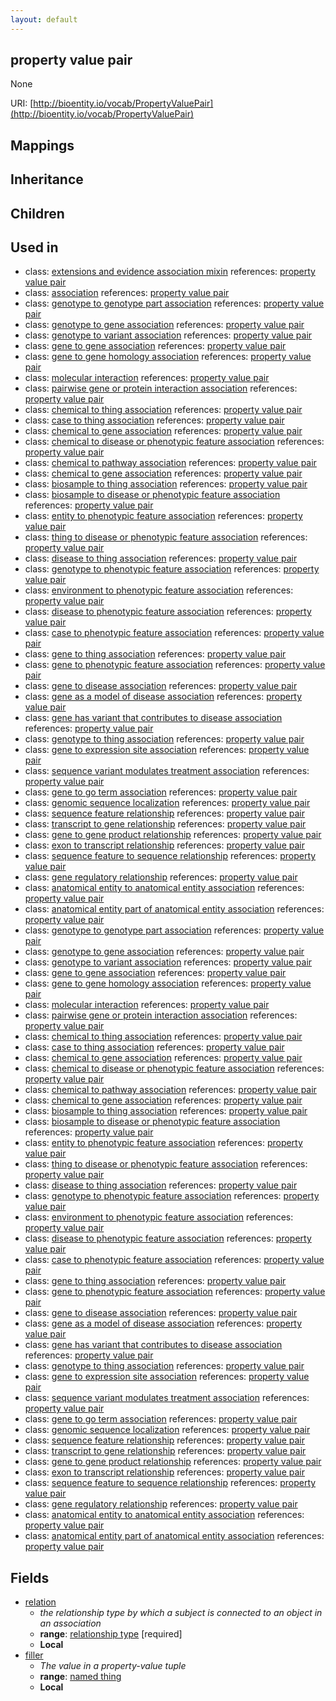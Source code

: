 ```yaml
---
layout: default
---
```


## property value pair


None

URI: [http://bioentity.io/vocab/PropertyValuePair](http://bioentity.io/vocab/PropertyValuePair)
## Mappings


## Inheritance


## Children


## Used in

 *  class: [extensions and evidence association mixin](ExtensionsAndEvidenceAssociationMixin.html) references: [property value pair](PropertyValuePair.html)
 *  class: [association](Association.html) references: [property value pair](PropertyValuePair.html)
 *  class: [genotype to genotype part association](GenotypeToGenotypePartAssociation.html) references: [property value pair](PropertyValuePair.html)
 *  class: [genotype to gene association](GenotypeToGeneAssociation.html) references: [property value pair](PropertyValuePair.html)
 *  class: [genotype to variant association](GenotypeToVariantAssociation.html) references: [property value pair](PropertyValuePair.html)
 *  class: [gene to gene association](GeneToGeneAssociation.html) references: [property value pair](PropertyValuePair.html)
 *  class: [gene to gene homology association](GeneToGeneHomologyAssociation.html) references: [property value pair](PropertyValuePair.html)
 *  class: [molecular interaction](MolecularInteraction.html) references: [property value pair](PropertyValuePair.html)
 *  class: [pairwise gene or protein interaction association](PairwiseGeneOrProteinInteractionAssociation.html) references: [property value pair](PropertyValuePair.html)
 *  class: [chemical to thing association](ChemicalToThingAssociation.html) references: [property value pair](PropertyValuePair.html)
 *  class: [case to thing association](CaseToThingAssociation.html) references: [property value pair](PropertyValuePair.html)
 *  class: [chemical to gene association](ChemicalToGeneAssociation.html) references: [property value pair](PropertyValuePair.html)
 *  class: [chemical to disease or phenotypic feature association](ChemicalToDiseaseOrPhenotypicFeatureAssociation.html) references: [property value pair](PropertyValuePair.html)
 *  class: [chemical to pathway association](ChemicalToPathwayAssociation.html) references: [property value pair](PropertyValuePair.html)
 *  class: [chemical to gene association](ChemicalToGeneAssociation.html) references: [property value pair](PropertyValuePair.html)
 *  class: [biosample to thing association](BiosampleToThingAssociation.html) references: [property value pair](PropertyValuePair.html)
 *  class: [biosample to disease or phenotypic feature association](BiosampleToDiseaseOrPhenotypicFeatureAssociation.html) references: [property value pair](PropertyValuePair.html)
 *  class: [entity to phenotypic feature association](EntityToPhenotypicFeatureAssociation.html) references: [property value pair](PropertyValuePair.html)
 *  class: [thing to disease or phenotypic feature association](ThingToDiseaseOrPhenotypicFeatureAssociation.html) references: [property value pair](PropertyValuePair.html)
 *  class: [disease to thing association](DiseaseToThingAssociation.html) references: [property value pair](PropertyValuePair.html)
 *  class: [genotype to phenotypic feature association](GenotypeToPhenotypicFeatureAssociation.html) references: [property value pair](PropertyValuePair.html)
 *  class: [environment to phenotypic feature association](EnvironmentToPhenotypicFeatureAssociation.html) references: [property value pair](PropertyValuePair.html)
 *  class: [disease to phenotypic feature association](DiseaseToPhenotypicFeatureAssociation.html) references: [property value pair](PropertyValuePair.html)
 *  class: [case to phenotypic feature association](CaseToPhenotypicFeatureAssociation.html) references: [property value pair](PropertyValuePair.html)
 *  class: [gene to thing association](GeneToThingAssociation.html) references: [property value pair](PropertyValuePair.html)
 *  class: [gene to phenotypic feature association](GeneToPhenotypicFeatureAssociation.html) references: [property value pair](PropertyValuePair.html)
 *  class: [gene to disease association](GeneToDiseaseAssociation.html) references: [property value pair](PropertyValuePair.html)
 *  class: [gene as a model of disease association](GeneAsAModelOfDiseaseAssociation.html) references: [property value pair](PropertyValuePair.html)
 *  class: [gene has variant that contributes to disease association](GeneHasVariantThatContributesToDiseaseAssociation.html) references: [property value pair](PropertyValuePair.html)
 *  class: [genotype to thing association](GenotypeToThingAssociation.html) references: [property value pair](PropertyValuePair.html)
 *  class: [gene to expression site association](GeneToExpressionSiteAssociation.html) references: [property value pair](PropertyValuePair.html)
 *  class: [sequence variant modulates treatment association](SequenceVariantModulatesTreatmentAssociation.html) references: [property value pair](PropertyValuePair.html)
 *  class: [gene to go term association](GeneToGoTermAssociation.html) references: [property value pair](PropertyValuePair.html)
 *  class: [genomic sequence localization](GenomicSequenceLocalization.html) references: [property value pair](PropertyValuePair.html)
 *  class: [sequence feature relationship](SequenceFeatureRelationship.html) references: [property value pair](PropertyValuePair.html)
 *  class: [transcript to gene relationship](TranscriptToGeneRelationship.html) references: [property value pair](PropertyValuePair.html)
 *  class: [gene to gene product relationship](GeneToGeneProductRelationship.html) references: [property value pair](PropertyValuePair.html)
 *  class: [exon to transcript relationship](ExonToTranscriptRelationship.html) references: [property value pair](PropertyValuePair.html)
 *  class: [sequence feature to sequence relationship](SequenceFeatureToSequenceRelationship.html) references: [property value pair](PropertyValuePair.html)
 *  class: [gene regulatory relationship](GeneRegulatoryRelationship.html) references: [property value pair](PropertyValuePair.html)
 *  class: [anatomical entity to anatomical entity association](AnatomicalEntityToAnatomicalEntityAssociation.html) references: [property value pair](PropertyValuePair.html)
 *  class: [anatomical entity part of anatomical entity association](AnatomicalEntityPartOfAnatomicalEntityAssociation.html) references: [property value pair](PropertyValuePair.html)
 *  class: [genotype to genotype part association](GenotypeToGenotypePartAssociation.html) references: [property value pair](PropertyValuePair.html)
 *  class: [genotype to gene association](GenotypeToGeneAssociation.html) references: [property value pair](PropertyValuePair.html)
 *  class: [genotype to variant association](GenotypeToVariantAssociation.html) references: [property value pair](PropertyValuePair.html)
 *  class: [gene to gene association](GeneToGeneAssociation.html) references: [property value pair](PropertyValuePair.html)
 *  class: [gene to gene homology association](GeneToGeneHomologyAssociation.html) references: [property value pair](PropertyValuePair.html)
 *  class: [molecular interaction](MolecularInteraction.html) references: [property value pair](PropertyValuePair.html)
 *  class: [pairwise gene or protein interaction association](PairwiseGeneOrProteinInteractionAssociation.html) references: [property value pair](PropertyValuePair.html)
 *  class: [chemical to thing association](ChemicalToThingAssociation.html) references: [property value pair](PropertyValuePair.html)
 *  class: [case to thing association](CaseToThingAssociation.html) references: [property value pair](PropertyValuePair.html)
 *  class: [chemical to gene association](ChemicalToGeneAssociation.html) references: [property value pair](PropertyValuePair.html)
 *  class: [chemical to disease or phenotypic feature association](ChemicalToDiseaseOrPhenotypicFeatureAssociation.html) references: [property value pair](PropertyValuePair.html)
 *  class: [chemical to pathway association](ChemicalToPathwayAssociation.html) references: [property value pair](PropertyValuePair.html)
 *  class: [chemical to gene association](ChemicalToGeneAssociation.html) references: [property value pair](PropertyValuePair.html)
 *  class: [biosample to thing association](BiosampleToThingAssociation.html) references: [property value pair](PropertyValuePair.html)
 *  class: [biosample to disease or phenotypic feature association](BiosampleToDiseaseOrPhenotypicFeatureAssociation.html) references: [property value pair](PropertyValuePair.html)
 *  class: [entity to phenotypic feature association](EntityToPhenotypicFeatureAssociation.html) references: [property value pair](PropertyValuePair.html)
 *  class: [thing to disease or phenotypic feature association](ThingToDiseaseOrPhenotypicFeatureAssociation.html) references: [property value pair](PropertyValuePair.html)
 *  class: [disease to thing association](DiseaseToThingAssociation.html) references: [property value pair](PropertyValuePair.html)
 *  class: [genotype to phenotypic feature association](GenotypeToPhenotypicFeatureAssociation.html) references: [property value pair](PropertyValuePair.html)
 *  class: [environment to phenotypic feature association](EnvironmentToPhenotypicFeatureAssociation.html) references: [property value pair](PropertyValuePair.html)
 *  class: [disease to phenotypic feature association](DiseaseToPhenotypicFeatureAssociation.html) references: [property value pair](PropertyValuePair.html)
 *  class: [case to phenotypic feature association](CaseToPhenotypicFeatureAssociation.html) references: [property value pair](PropertyValuePair.html)
 *  class: [gene to thing association](GeneToThingAssociation.html) references: [property value pair](PropertyValuePair.html)
 *  class: [gene to phenotypic feature association](GeneToPhenotypicFeatureAssociation.html) references: [property value pair](PropertyValuePair.html)
 *  class: [gene to disease association](GeneToDiseaseAssociation.html) references: [property value pair](PropertyValuePair.html)
 *  class: [gene as a model of disease association](GeneAsAModelOfDiseaseAssociation.html) references: [property value pair](PropertyValuePair.html)
 *  class: [gene has variant that contributes to disease association](GeneHasVariantThatContributesToDiseaseAssociation.html) references: [property value pair](PropertyValuePair.html)
 *  class: [genotype to thing association](GenotypeToThingAssociation.html) references: [property value pair](PropertyValuePair.html)
 *  class: [gene to expression site association](GeneToExpressionSiteAssociation.html) references: [property value pair](PropertyValuePair.html)
 *  class: [sequence variant modulates treatment association](SequenceVariantModulatesTreatmentAssociation.html) references: [property value pair](PropertyValuePair.html)
 *  class: [gene to go term association](GeneToGoTermAssociation.html) references: [property value pair](PropertyValuePair.html)
 *  class: [genomic sequence localization](GenomicSequenceLocalization.html) references: [property value pair](PropertyValuePair.html)
 *  class: [sequence feature relationship](SequenceFeatureRelationship.html) references: [property value pair](PropertyValuePair.html)
 *  class: [transcript to gene relationship](TranscriptToGeneRelationship.html) references: [property value pair](PropertyValuePair.html)
 *  class: [gene to gene product relationship](GeneToGeneProductRelationship.html) references: [property value pair](PropertyValuePair.html)
 *  class: [exon to transcript relationship](ExonToTranscriptRelationship.html) references: [property value pair](PropertyValuePair.html)
 *  class: [sequence feature to sequence relationship](SequenceFeatureToSequenceRelationship.html) references: [property value pair](PropertyValuePair.html)
 *  class: [gene regulatory relationship](GeneRegulatoryRelationship.html) references: [property value pair](PropertyValuePair.html)
 *  class: [anatomical entity to anatomical entity association](AnatomicalEntityToAnatomicalEntityAssociation.html) references: [property value pair](PropertyValuePair.html)
 *  class: [anatomical entity part of anatomical entity association](AnatomicalEntityPartOfAnatomicalEntityAssociation.html) references: [property value pair](PropertyValuePair.html)

## Fields

 * [relation](relation.html)
    * _the relationship type by which a subject is connected to an object in an association_
    * __range__: [relationship type](RelationshipType.html) [required]
    * __Local__
 * [filler](filler.html)
    * _The value in a property-value tuple_
    * __range__: [named thing](NamedThing.html)
    * __Local__
